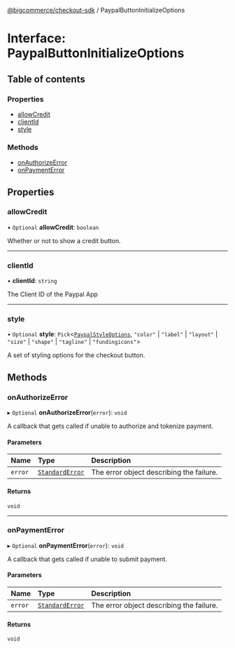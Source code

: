 [@bigcommerce/checkout-sdk](../README.md) / PaypalButtonInitializeOptions

# Interface: PaypalButtonInitializeOptions

## Table of contents

### Properties

- [allowCredit](PaypalButtonInitializeOptions.md#allowcredit)
- [clientId](PaypalButtonInitializeOptions.md#clientid)
- [style](PaypalButtonInitializeOptions.md#style)

### Methods

- [onAuthorizeError](PaypalButtonInitializeOptions.md#onauthorizeerror)
- [onPaymentError](PaypalButtonInitializeOptions.md#onpaymenterror)

## Properties

### allowCredit

• `Optional` **allowCredit**: `boolean`

Whether or not to show a credit button.

___

### clientId

• **clientId**: `string`

The Client ID of the Paypal App

___

### style

• `Optional` **style**: `Pick`<[`PaypalStyleOptions`](PaypalStyleOptions.md), ``"color"`` \| ``"label"`` \| ``"layout"`` \| ``"size"`` \| ``"shape"`` \| ``"tagline"`` \| ``"fundingicons"``\>

A set of styling options for the checkout button.

## Methods

### onAuthorizeError

▸ `Optional` **onAuthorizeError**(`error`): `void`

A callback that gets called if unable to authorize and tokenize payment.

#### Parameters

| Name | Type | Description |
| :------ | :------ | :------ |
| `error` | [`StandardError`](../classes/StandardError.md) | The error object describing the failure. |

#### Returns

`void`

___

### onPaymentError

▸ `Optional` **onPaymentError**(`error`): `void`

A callback that gets called if unable to submit payment.

#### Parameters

| Name | Type | Description |
| :------ | :------ | :------ |
| `error` | [`StandardError`](../classes/StandardError.md) | The error object describing the failure. |

#### Returns

`void`
